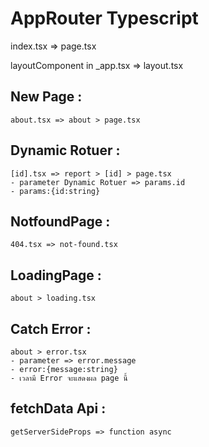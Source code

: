 # AppRouter Typescript

index.tsx => page.tsx

layoutComponent in \_app.tsx => layout.tsx

## New Page :

    about.tsx => about > page.tsx

## Dynamic Rotuer :

    [id].tsx => report > [id] > page.tsx
    - parameter Dynamic Rotuer => params.id
    - params:{id:string}

## NotfoundPage :

    404.tsx => not-found.tsx

## LoadingPage :

    about > loading.tsx

## Catch Error :

    about > error.tsx
    - parameter => error.message
    - error:{message:string}
    - เวลามี Error จะแสดงผล page นี้

## fetchData Api :

    getServerSideProps => function async
